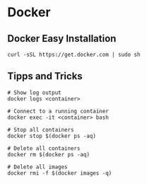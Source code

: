 
# Docker

## Docker Easy Installation

```shell
curl -sSL https://get.docker.com | sudo sh
```

## Tipps and Tricks

```shell
# Show log output
docker logs <container>

# Connect to a running container
docker exec -it <container> bash

# Stop all containers
docker stop $(docker ps -aq)

# Delete all containers
docker rm $(docker ps -aq)

# Delete all images
docker rmi -f $(docker images -q)
```
